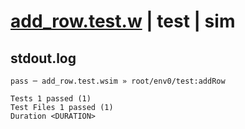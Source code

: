 # [add_row.test.w](../../../../../../examples/tests/sdk_tests/table/add_row.test.w) | test | sim

## stdout.log
```log
pass ─ add_row.test.wsim » root/env0/test:addRow
 
Tests 1 passed (1)
Test Files 1 passed (1)
Duration <DURATION>
```

